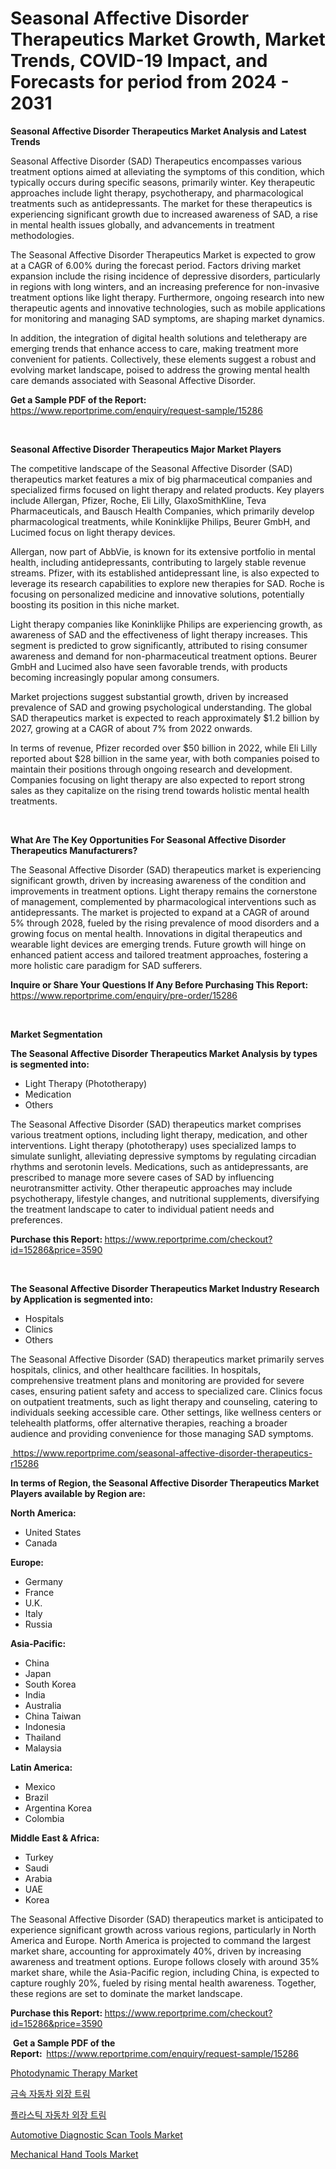 <p><h1>Seasonal Affective Disorder Therapeutics Market Growth, Market Trends, COVID-19 Impact, and Forecasts for period from 2024 - 2031</h1></p><p><strong>Seasonal Affective Disorder Therapeutics Market Analysis and Latest Trends</strong></p>
<p><p>Seasonal Affective Disorder (SAD) Therapeutics encompasses various treatment options aimed at alleviating the symptoms of this condition, which typically occurs during specific seasons, primarily winter. Key therapeutic approaches include light therapy, psychotherapy, and pharmacological treatments such as antidepressants. The market for these therapeutics is experiencing significant growth due to increased awareness of SAD, a rise in mental health issues globally, and advancements in treatment methodologies.</p><p>The Seasonal Affective Disorder Therapeutics Market is expected to grow at a CAGR of 6.00% during the forecast period. Factors driving market expansion include the rising incidence of depressive disorders, particularly in regions with long winters, and an increasing preference for non-invasive treatment options like light therapy. Furthermore, ongoing research into new therapeutic agents and innovative technologies, such as mobile applications for monitoring and managing SAD symptoms, are shaping market dynamics.</p><p>In addition, the integration of digital health solutions and teletherapy are emerging trends that enhance access to care, making treatment more convenient for patients. Collectively, these elements suggest a robust and evolving market landscape, poised to address the growing mental health care demands associated with Seasonal Affective Disorder.</p></p>
<p><strong>Get a Sample PDF of the Report:&nbsp;</strong> <a href="https://www.reportprime.com/enquiry/request-sample/15286">https://www.reportprime.com/enquiry/request-sample/15286</a></p>
<p>&nbsp;</p>
<p><strong>Seasonal Affective Disorder Therapeutics Major Market Players</strong></p>
<p><p>The competitive landscape of the Seasonal Affective Disorder (SAD) therapeutics market features a mix of big pharmaceutical companies and specialized firms focused on light therapy and related products. Key players include Allergan, Pfizer, Roche, Eli Lilly, GlaxoSmithKline, Teva Pharmaceuticals, and Bausch Health Companies, which primarily develop pharmacological treatments, while Koninklijke Philips, Beurer GmbH, and Lucimed focus on light therapy devices.</p><p>Allergan, now part of AbbVie, is known for its extensive portfolio in mental health, including antidepressants, contributing to largely stable revenue streams. Pfizer, with its established antidepressant line, is also expected to leverage its research capabilities to explore new therapies for SAD. Roche is focusing on personalized medicine and innovative solutions, potentially boosting its position in this niche market.</p><p>Light therapy companies like Koninklijke Philips are experiencing growth, as awareness of SAD and the effectiveness of light therapy increases. This segment is predicted to grow significantly, attributed to rising consumer awareness and demand for non-pharmaceutical treatment options. Beurer GmbH and Lucimed also have seen favorable trends, with products becoming increasingly popular among consumers.</p><p>Market projections suggest substantial growth, driven by increased prevalence of SAD and growing psychological understanding. The global SAD therapeutics market is expected to reach approximately $1.2 billion by 2027, growing at a CAGR of about 7% from 2022 onwards.</p><p>In terms of revenue, Pfizer recorded over $50 billion in 2022, while Eli Lilly reported about $28 billion in the same year, with both companies poised to maintain their positions through ongoing research and development. Companies focusing on light therapy are also expected to report strong sales as they capitalize on the rising trend towards holistic mental health treatments.</p></p>
<p>&nbsp;</p>
<p><strong>What Are The Key Opportunities For Seasonal Affective Disorder Therapeutics Manufacturers?</strong></p>
<p><p>The Seasonal Affective Disorder (SAD) therapeutics market is experiencing significant growth, driven by increasing awareness of the condition and improvements in treatment options. Light therapy remains the cornerstone of management, complemented by pharmacological interventions such as antidepressants. The market is projected to expand at a CAGR of around 5% through 2028, fueled by the rising prevalence of mood disorders and a growing focus on mental health. Innovations in digital therapeutics and wearable light devices are emerging trends. Future growth will hinge on enhanced patient access and tailored treatment approaches, fostering a more holistic care paradigm for SAD sufferers.</p></p>
<p><strong>Inquire or Share Your Questions If Any Before Purchasing This Report:</strong> <a href="https://www.reportprime.com/enquiry/pre-order/15286">https://www.reportprime.com/enquiry/pre-order/15286</a></p>
<p>&nbsp;</p>
<p><strong>Market Segmentation</strong></p>
<p><strong>The Seasonal Affective Disorder Therapeutics Market Analysis by types is segmented into:</strong></p>
<p><ul><li>Light Therapy (Phototherapy)</li><li>Medication</li><li>Others</li></ul></p>
<p><p>The Seasonal Affective Disorder (SAD) therapeutics market comprises various treatment options, including light therapy, medication, and other interventions. Light therapy (phototherapy) uses specialized lamps to simulate sunlight, alleviating depressive symptoms by regulating circadian rhythms and serotonin levels. Medications, such as antidepressants, are prescribed to manage more severe cases of SAD by influencing neurotransmitter activity. Other therapeutic approaches may include psychotherapy, lifestyle changes, and nutritional supplements, diversifying the treatment landscape to cater to individual patient needs and preferences.</p></p>
<p><strong>Purchase this Report:&nbsp;</strong><a href="https://www.reportprime.com/checkout?id=15286&price=3590">https://www.reportprime.com/checkout?id=15286&price=3590</a></p>
<p>&nbsp;</p>
<p><strong>The Seasonal Affective Disorder Therapeutics Market Industry Research by Application is segmented into:</strong></p>
<p><ul><li>Hospitals</li><li>Clinics</li><li>Others</li></ul></p>
<p><p>The Seasonal Affective Disorder (SAD) therapeutics market primarily serves hospitals, clinics, and other healthcare facilities. In hospitals, comprehensive treatment plans and monitoring are provided for severe cases, ensuring patient safety and access to specialized care. Clinics focus on outpatient treatments, such as light therapy and counseling, catering to individuals seeking accessible care. Other settings, like wellness centers or telehealth platforms, offer alternative therapies, reaching a broader audience and providing convenience for those managing SAD symptoms.</p></p>
<p><a href="https://www.reportprime.com/seasonal-affective-disorder-therapeutics-r15286">&nbsp;https://www.reportprime.com/seasonal-affective-disorder-therapeutics-r15286</a></p>
<p><strong>In terms of Region, the Seasonal Affective Disorder Therapeutics Market Players available by Region are:</strong></p>
<p>
    <p> <strong> North America: </strong>
        <ul>
            <li>United States</li>
            <li>Canada</li>
        </ul>
        </p> 
    <p> <strong> Europe: </strong>
        <ul>
            <li>Germany</li>
            <li>France</li>
            <li>U.K.</li>
            <li>Italy</li>
            <li>Russia</li>
        </ul>
        </p> 
    <p> <strong> Asia-Pacific: </strong>
        <ul>
            <li>China</li>
            <li>Japan</li>
            <li>South Korea</li>
            <li>India</li>
            <li>Australia</li>
            <li>China Taiwan</li>
            <li>Indonesia</li>
            <li>Thailand</li>
            <li>Malaysia</li>
        </ul>
        </p> 
    <p> <strong> Latin America: </strong>
        <ul>
            <li>Mexico</li>
            <li>Brazil</li>
            <li>Argentina Korea</li>
            <li>Colombia</li>
        </ul>
        </p> 
    <p> <strong> Middle East & Africa: </strong>
        <ul>
            <li>Turkey</li>
            <li>Saudi</li>
            <li>Arabia</li>
            <li>UAE</li>
            <li>Korea</li>
        </ul>
    </p>
    </p>
<p><p>The Seasonal Affective Disorder (SAD) therapeutics market is anticipated to experience significant growth across various regions, particularly in North America and Europe. North America is projected to command the largest market share, accounting for approximately 40%, driven by increasing awareness and treatment options. Europe follows closely with around 35% market share, while the Asia-Pacific region, including China, is expected to capture roughly 20%, fueled by rising mental health awareness. Together, these regions are set to dominate the market landscape.</p></p>
<p><strong>Purchase this Report: </strong><a href="https://www.reportprime.com/checkout?id=15286&price=3590">https://www.reportprime.com/checkout?id=15286&price=3590</a></p>
<p>&nbsp;<strong>Get a Sample PDF of the Report:&nbsp;&nbsp;</strong><a href="https://www.reportprime.com/enquiry/request-sample/15286">https://www.reportprime.com/enquiry/request-sample/15286</a></p>
<p><strong></strong></p>
<p><p><a href="https://github.com/WillieWoodard/Market-Research-Report-List-6/blob/main/photodynamic-therapy-market.md">Photodynamic Therapy Market</a></p><p><a href="https://medium.com/@hossainvi014/%EB%A9%94%ED%83%88-%EC%9E%90%EB%8F%99%EC%B0%A8-%EC%99%B8%EC%9E%A5-%ED%8A%B8%EB%A6%BC-%EC%8B%9C%EC%9E%A5%EC%9D%98-%EB%AF%B8%EB%9E%98-%EA%B8%80%EB%A1%9C%EB%B2%8C-%EC%8B%9C%EC%9E%A5-%EC%98%88%EC%B8%A1-%EB%B0%8F-%EC%8B%9C%EC%9E%A5-%EB%8F%99%ED%96%A5-2024-2031-1e4b638dbdd1">금속 자동차 외장 트림</a></p><p><a href="https://medium.com/@hossainvi014/plastic-automotive-exterior-trim-market-%EC%9D%98-%EA%B8%80%EB%A1%9C%EB%B2%8C-%EC%8B%9C%EC%9E%A5-%EA%B0%9C%EC%9A%94%EB%8A%94-%EC%A0%84-%EC%84%B8%EA%B3%84-%EB%B0%8F-%EC%A3%BC%EC%9A%94-%EC%8B%9C%EC%9E%A5%EC%9D%98-%EC%82%B0%EC%97%85%EC%97%90-%EC%98%81%ED%96%A5%EC%9D%84-%EB%AF%B8%EC%B9%98%EB%8A%94-%EC%A3%BC%EC%9A%94-%ED%8A%B8%EB%A0%8C%EB%93%9C%EC%97%90-%EB%8C%80%ED%95%9C-%EB%8F%85%ED%8A%B9%ED%95%9C-%EA%B4%80%EC%A0%90%EC%9D%84-e87d707da3b8">플라스틱 자동차 외장 트림</a></p><p><a href="https://www.linkedin.com/pulse/global-market-pulse-trends-growth-analysis-automotive-diagnostic-ujaxc?trackingId=HzLUaJYPQ8OYUeLvnxmF%2FQ%3D%3D">Automotive Diagnostic Scan Tools Market</a></p><p><a href="https://www.linkedin.com/pulse/global-mechanical-hand-tools-market-size-expected-experience-8lavc?trackingId=PrcixEapSh2ehx7NRULeLw%3D%3D">Mechanical Hand Tools Market</a></p></p>